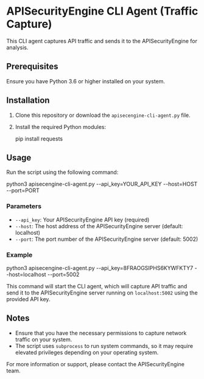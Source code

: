 # APISecurityEngine CLI Agent (Traffic Capture)

This CLI agent captures API traffic and sends it to the APISecurityEngine for analysis.

## Prerequisites

Ensure you have Python 3.6 or higher installed on your system.

## Installation

1. Clone this repository or download the `apisecengine-cli-agent.py` file.

2. Install the required Python modules:

   pip install requests

## Usage

Run the script using the following command:

   python3 apisecengine-cli-agent.py --api_key=YOUR_API_KEY --host=HOST --port=PORT

### Parameters

- `--api_key`: Your APISecurityEngine API key (required)
- `--host`: The host address of the APISecurityEngine server (default: localhost)
- `--port`: The port number of the APISecurityEngine server (default: 5002)

### Example

   python3 apisecengine-cli-agent.py --api_key=8FRAOGSIPHS6KYWFKTY7 --host=localhost --port=5002

This command will start the CLI agent, which will capture API traffic and send it to the APISecurityEngine server running on `localhost:5002` using the provided API key.

## Notes

- Ensure that you have the necessary permissions to capture network traffic on your system.
- The script uses `subprocess` to run system commands, so it may require elevated privileges depending on your operating system.

For more information or support, please contact the APISecurityEngine team.

